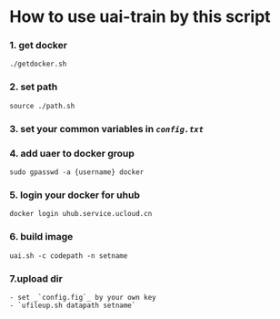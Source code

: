 # How to use uai-train by this script
### 1. get docker
`./getdocker.sh` 
### 2. set path
`source ./path.sh`
### 3. set your common variables in _`config.txt`_
### 4. add uaer to docker group
`sudo gpasswd -a {username} docker`
### 5. login your docker for uhub
`docker login uhub.service.ucloud.cn`
### 6. build image
`uai.sh -c codepath -n setname`
### 7.upload dir
    - set _`config.fig`_ by your own key
    - `ufileup.sh datapath setname`

